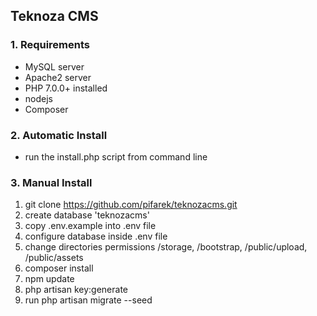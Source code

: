 ## Teknoza CMS

### 1. Requirements
 - MySQL server
 - Apache2 server
 - PHP 7.0.0+ installed
 - nodejs
 - Composer

### 2. Automatic Install
 - run the install.php script from command line

### 3. Manual Install

1. git clone https://github.com/pifarek/teknozacms.git
2. create database 'teknozacms'
3. copy .env.example into .env file
4. configure database inside .env file
5. change directories permissions /storage, /bootstrap, /public/upload, /public/assets
6. composer install
7. npm update
8. php artisan key:generate
9. run php artisan migrate --seed
